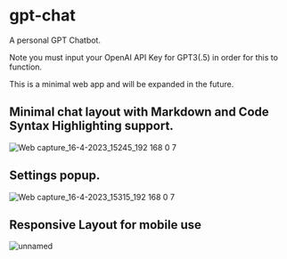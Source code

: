 # gpt-chat
 A personal GPT Chatbot.
 
 Note you must input your OpenAI API Key for GPT3(.5) in order for this to function.

This is a minimal web app and will be expanded in the future.

## Minimal chat layout with Markdown and Code Syntax Highlighting support.
![Web capture_16-4-2023_15245_192 168 0 7](https://user-images.githubusercontent.com/2380471/232339111-5308ec33-3a44-4e44-8b99-083ef112af3c.jpeg)

## Settings popup.
![Web capture_16-4-2023_15315_192 168 0 7](https://user-images.githubusercontent.com/2380471/232339122-3d7b15f2-e136-4a0f-b65c-9b373f28ad9e.jpeg)


## Responsive Layout for mobile use
![unnamed](https://user-images.githubusercontent.com/2380471/232338987-d53d1580-b084-454d-a291-e54477513a2f.jpg)




